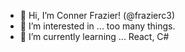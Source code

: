 - 👋 Hi, I’m Conner Frazier! (@frazierc3)
- 👀 I’m interested in ... too many things.
- 🌱 I’m currently learning ... React, C#

<!---
frazierc3/frazierc3 is a ✨ special ✨ repository because its `README.md` (this file) appears on your GitHub profile.
You can click the Preview link to take a look at your changes.
--->
